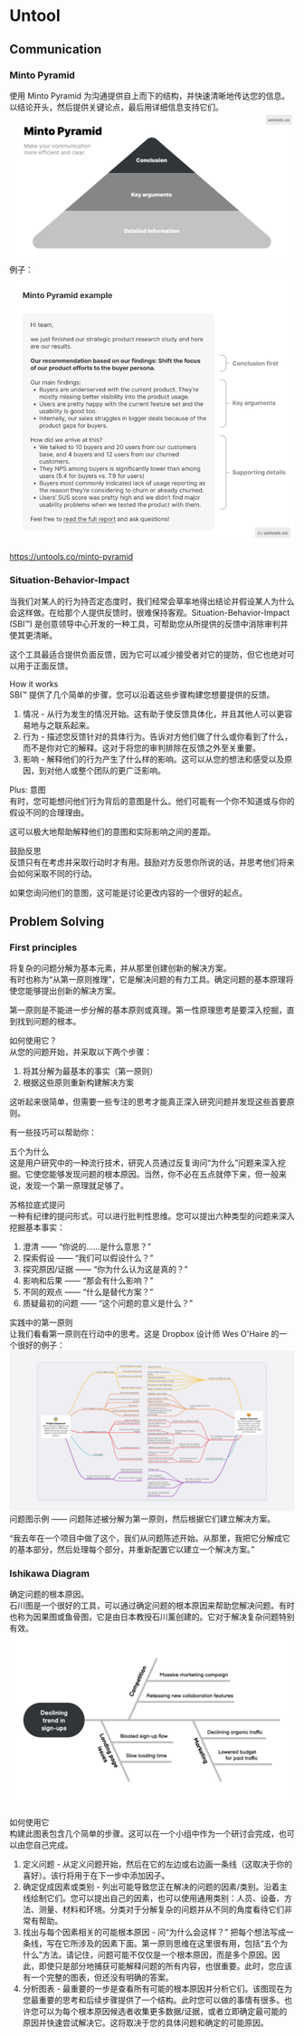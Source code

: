 # Untool

## Communication

### Minto Pyramid
使用 Minto Pyramid 为沟通提供自上而下的结构，并快速清晰地传达您的信息。以结论开头，然后提供关键论点，最后用详细信息支持它们。  
![](./minto-pyramid.png)  
例子：  
![](./minto-pyramid-example.png)  

https://untools.co/minto-pyramid  

### Situation-Behavior-Impact
当我们对某人的行为持否定态度时，我们经常会草率地得出结论并假设某人为什么会这样做。在给那个人提供反馈时，很难保持客观。Situation-Behavior-Impact (SBI™) 是创意领导中心开发的一种工具，可帮助您从所提供的反馈中消除审判并使其更清晰。  

这个工具最适合提供负面反馈，因为它可以减少接受者对它的提防，但它也绝对可以用于正面反馈。  

How it works  
SBI™ 提供了几个简单的步骤，您可以沿着这些步骤构建您想要提供的反馈。  

1. 情况 - 从行为发生的情况开始。这有助于使反馈具体化，并且其他人可以更容易地与之联系起来。
2. 行为 - 描述您反馈针对的具体行为。告诉对方他们做了什么或你看到了什么，而不是你对它的解释。这对于将您的审判排除在反馈之外至关重要。
3. 影响 - 解释他们的行为产生了什么样的影响。这可以从您的想法和感受以及原因，到对他人或整个团队的更广泛影响。

Plus: 意图  
有时，您可能想问他们行为背后的意图是什么。他们可能有一个你不知道或与你的假设不同的合理理由。  

这可以极大地帮助解释他们的意图和实际影响之间的差距。  

鼓励反思  
反馈只有在考虑并采取行动时才有用。鼓励对方反思你所说的话，并思考他们将来会如何采取不同的行动。  

如果您询问他们的意图，这可能是讨论更改内容的一个很好的起点。  

## Problem Solving

### First principles
将复杂的问题分解为基本元素，并从那里创建创新的解决方案。  
有时也称为“从第一原则推理”，它是解决问题的有力工具。确定问题的基本原理将使您能够提出创新的解决方案。  

第一原则是不能进一步分解的基本原则或真理。第一性原理思考是要深入挖掘，直到找到问题的根本。  

如何使用它？  
从您的问题开始，并采取以下两个步骤：  
1. 将其分解为最基本的事实（第一原则）
2. 根据这些原则重新构建解决方案

这听起来很简单，但需要一些专注的思考才能真正深入研究问题并发现这些首要原则。  

有一些技巧可以帮助你：  

五个为什么  
这是用户研究中的一种流行技术，研究人员通过反复询问“为什么”问题来深入挖掘。它使您能够发现问题的根本原因。当然，你不必在五点就停下来，但一般来说，发现一个第一原理就足够了。  

苏格拉底式提问  
一种有纪律的提问形式，可以进行批判性思维。您可以提出六种类型的问题来深入挖掘基本事实：  
1. 澄清 —— “你说的……是什么意思？”
2. 探索假设 —— “我们可以假设什么？”
3. 探究原因/证据 —— “你为什么认为这是真的？”
4. 影响和后果 —— “那会有什么影响？”
5. 不同的观点 —— “什么是替代方案？”
6. 质疑最初的问题 —— “这个问题的意义是什么？”

实践中的第一原则  
让我们看看第一原则在行动中的思考。这是 Dropbox 设计师 Wes O'Haire 的一个很好的例子：  
![](./problem_map.png)  
问题图示例 —— 问题陈述被分解为第一原则，然后根据它们建立解决方案。  

“我去年在一个项目中做了这个，我们从问题陈述开始。从那里，我把它分解成它的基本部分，然后处理每个部分，并重新配置它以建立一个解决方案。”  

### Ishikawa Diagram
确定问题的根本原因。  
石川图是一个很好的工具，可以通过确定问题的根本原因来帮助您解决问题。有时也称为因果图或鱼骨图，它是由日本教授石川薰创建的。它对于解决复杂问题特别有效。  
![](./Ishikawa-diagram-example.png)  

如何使用它  
构建此图表包含几个简单的步骤。这可以在一个小组中作为一个研讨会完成，也可以由您自己完成。  

1. 定义问题 - 从定义问题开始，然后在它的左边或右边画一条线（这取决于你的喜好）。该行将用于在下一步中添加因子。
2. 确定促成因素或类别 - 列出可能导致您正在解决的问题的因素/类别。沿着主线绘制它们。您可以提出自己的因素，也可以使用通用类别：人员、设备、方法、测量、材料和环境。分类对于分解复杂的问题并从不同的角度看待它们非常有帮助。
3. 找出与每个因素相关的可能根本原因 - 问“为什么会这样？” 把每个想法写成一条线，写在它所涉及的因素下面。第一原则思维在这里很有用，包括“五个为什么”方法。请记住，问题可能不仅仅是一个根本原因，而是多个原因。因此，即使只是部分地捕获可能解释问题的所有内容，也很重要。此时，您应该有一个完整的图表，但还没有明确的答案。
4. 分析图表 - 最重要的一步是查看所有可能的根本原因并分析它们。该图现在为您最重要的思考和后续步骤提供了一个结构。此时您可以做的事情有很多。也许您可以为每个根本原因候选者收集更多数据/证据，或者立即确定最可能的原因并快速尝试解决它。这将取决于您的具体问题和确定的可能原因。 
